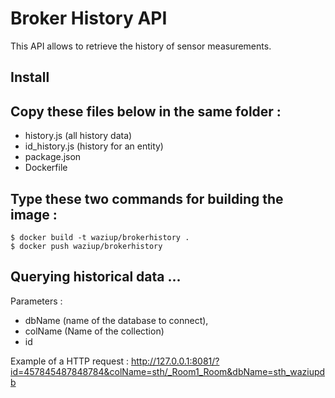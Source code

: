Broker History API
==================

This API allows to retrieve the history of sensor measurements.

Install
-------

Copy these files below in the same folder : 
--------
- history.js (all history data)
- id_history.js (history for an entity)
- package.json
- Dockerfile


Type these two commands for building the image :
-------
```
$ docker build -t waziup/brokerhistory .
$ docker push waziup/brokerhistory
```
Querying historical data ...
-------
Parameters : 
- dbName (name of the database to connect), 
- colName (Name of the collection) 
- id 

Example of a HTTP request : http://127.0.0.1:8081/?id=457845487848784&colName=sth/_Room1_Room&dbName=sth_waziupdb
